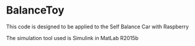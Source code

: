 # BalanceToy
This code is designed to be applied to the Self Balance Car with Raspberry

The simulation tool used is Simulink in MatLab R2015b
